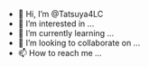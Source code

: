 - 👋 Hi, I’m @Tatsuya4LC
- 👀 I’m interested in ...
- 🌱 I’m currently learning ...
- 💞️ I’m looking to collaborate on ...
- 📫 How to reach me ...

<!---
Tatsuya4LC/Tatsuya4LC is a ✨ special ✨ repository because its `README.md` (this file) appears on your GitHub profile.
You can click the Preview link to take a look at your changes.
--->

